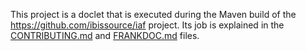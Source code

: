 This project is a doclet that is executed during the Maven build of the https://github.com/ibissource/iaf project. Its job is explained in the [CONTRIBUTING.md](https://github.com/ibissource/iaf/CONTRIBUTING.md) and [FRANKDOC.md](https://github.com/ibissource/iaf/FRANKDOC.md) files.
